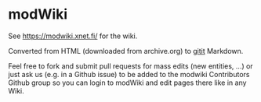modWiki
=======

See https://modwiki.xnet.fi/ for the wiki.

Converted from HTML (downloaded from archive.org) to [gitit](http://gitit.net) Markdown.

Feel free to fork and submit pull requests for mass edits (new entities, ...) or
just ask us (e.g. in a Github issue) to be added to the modwiki Contributors
Github group so you can login to modWiki and edit pages there like in any Wiki.
